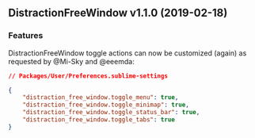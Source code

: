 ## DistractionFreeWindow v1.1.0 (2019-02-18)

### Features

DistractionFreeWindow toggle actions can now be customized (again) as requested
by @Mi-Sky and @eeemda:

```json
// Packages/User/Preferences.sublime-settings

{
    "distraction_free_window.toggle_menu": true,
    "distraction_free_window.toggle_minimap": true,
    "distraction_free_window.toggle_status_bar": true,
    "distraction_free_window.toggle_tabs": true
}
```
